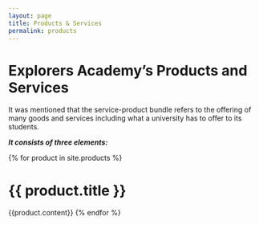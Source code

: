 ```yaml
---
layout: page
title: Products & Services
permalink: products
---
```

<h1>Explorers Academy’s Products and Services</h1>

<p>It was mentioned that the service-product bundle refers to the offering of many goods and services including what a university has to offer to its students.</p>
<p><strong><em>It consists of three elements:</em></strong></p>

{% for product in site.products %}
<h1>{{ product.title }}</h1>



{{product.content}}
{% endfor %}